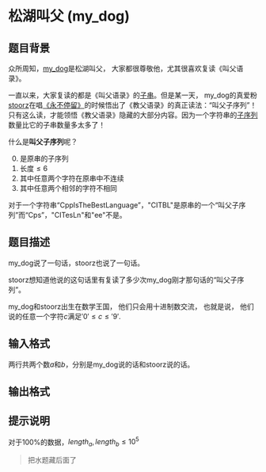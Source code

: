 # 松湖叫父 (my_dog)

## 题目背景

众所周知，[my_dog](https://www.luogu.com.cn/user/37782)是松湖叫父， 大家都很尊敬他，尤其很喜欢复读《叫父语录》。

一直以来，大家复读的都是《叫父语录》的[子串](https://baike.baidu.com/item/%E5%AD%90%E4%B8%B2/11047664)。但是某一天， my_dog的真爱粉[stoorz](https://www.luogu.com.cn/user/53962)在唱[《永不停留》](https://y.qq.com/n/yqq/song/000bGuFy3m6ESx.html?ADTAG=baiduald&play=1)的时候悟出了《教父语录》的真正读法：“叫父子序列”！只有这么读，才能领悟《教父语录》隐藏的大部分内容。因为一个字符串的[子序列](https://www.59baike.com/a/294915-38)数量比它的子串数量多太多了！

什么是**叫父子序列**呢？

0. 是原串的子序列
1. 长度$\leq 6$
2. 其中任意两个字符在原串中不连续
3. 其中任意两个相邻的字符不相同

对于一个字符串“CppIsTheBestLanguage”，"CITBL"是原串的一个“叫父子序列”而“Cps”，"CITesLn"和"ee"不是。

## 题目描述

my_dog说了一句话，stoorz也说了一句话。

stoorz想知道他说的这句话里有复读了多少次my_dog刚才那句话的“叫父子序列”。

my_dog和stoorz出生在数学王国， 他们只会用十进制数交流， 也就是说， 他们说的任意一个字符$c$满足$'0' \leq c \leq '9'$.

## 输入格式

两行共两个数$a$和$b$，分别是my_dog说的话和stoorz说的话。

## 输出格式

## 提示说明

对于100%的数据，$length_a,length_b \leq 10^5$

> 把水题藏后面了

